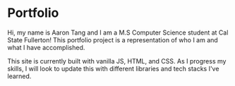 # Portfolio
Hi, my name is Aaron Tang and I am a M.S Computer Science student at Cal State Fullerton! This portfolio project is a representation of who I am and what I have accomplished. 

This site is currently built with vanilla JS, HTML, and CSS. As I progress my skills, I will look to update this with different libraries and tech stacks I've learned. 